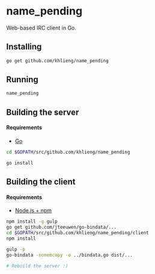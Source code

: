# name_pending
Web-based IRC client in Go.

## Installing
```bash
go get github.com/khlieng/name_pending
```

## Running
```bash
name_pending
```

## Building the server

#### Requirements
* [Go](http://golang.org/doc/install)

```bash
cd $GOPATH/src/github.com/khlieng/name_pending

go install
```

## Building the client

#### Requirements
* [Node.js + npm](https://nodejs.org/download/)

```bash
npm install -g gulp
go get github.com/jteeuwen/go-bindata/...
cd $GOPATH/src/github.com/khlieng/name_pending/client
npm install

gulp -p
go-bindata -nomemcopy -o ../bindata.go dist/...

# Rebuild the server :)
```
